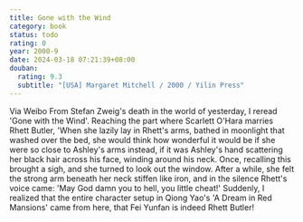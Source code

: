 ```yaml
---
title: Gone with the Wind
category: book
status: todo
rating: 0
year: 2000-9
date: 2024-03-18 07:21:39+08:00
douban:
  rating: 9.3
  subtitle: "[USA] Margaret Mitchell / 2000 / Yilin Press"
---
```


Via Weibo From Stefan Zweig's death in the world of yesterday, I reread 'Gone with the Wind'. Reaching the part where Scarlett O'Hara marries Rhett Butler, 'When she lazily lay in Rhett's arms, bathed in moonlight that washed over the bed, she would think how wonderful it would be if she were so close to Ashley's arms instead, if it was Ashley's hand scattering her black hair across his face, winding around his neck. Once, recalling this brought a sigh, and she turned to look out the window. After a while, she felt the strong arm beneath her neck stiffen like iron, and in the silence Rhett's voice came: 'May God damn you to hell, you little cheat!' Suddenly, I realized that the entire character setup in Qiong Yao's 'A Dream in Red Mansions' came from here, that Fei Yunfan is indeed Rhett Butler!
